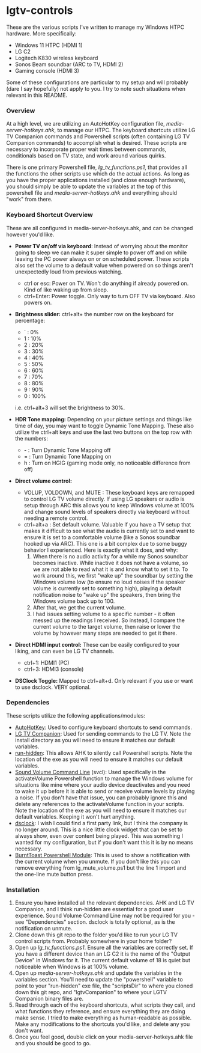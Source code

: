 # lgtv-controls

These are the various scripts I've written to manage my Windows HTPC hardware. More specifically:

- Windows 11 HTPC (HDMI 1)
- LG C2
- Logitech K830 wireless keyboard
- Sonos Beam soundbar (ARC to TV, HDMI 2)
- Gaming console (HDMI 3)

Some of these configurations are particular to my setup and will probably (dare I say hopefully) not apply to you. I try to note such situations when relevant in this README.

### Overview

At a high level, we are utilizing an AutoHotKey configuration file, *media-server-hotkeys.ahk*, to manage our HTPC. The keyboard shortcuts utilize LG TV Companion commands and Powershell scripts (often containing LG TV Companion commands) to accomplish what is desired. These scripts are necessary to incorporate proper wait times between commands, conditionals based on TV state, and work around various quirks.

There is one primary Powershell file, *lg_tv_functions.ps1*, that provides all the functions the other scripts use which do the actual actions. As long as you have the proper applications installed (and close enough hardware), you should simply be able to update the variables at the top of this powershell file and *media-server-hotkeys.ahk* and everything should "work" from there.

### Keyboard Shortcut Overview

These are all configured in media-server-hotkeys.ahk, and can be changed however you'd like.

* **Power TV on/off via keyboard**: Instead of worrying about the monitor going to sleep we can make it super simple to power off and on while leaving the PC power always on or on scheduled power. These scripts also set the volume to a default value when powered on so things aren't unexpectedly loud from previous watching.
   * ctrl or esc: Power on TV. Won't do anything if already powered on. Kind of like waking up from sleep.
   * ctrl+Enter: Power toggle. Only way to turn OFF TV via keyboard. Also powers on.

* **Brightness slider:** ctrl+alt+ the number row on the keyboard for percentage:
    * ` : 0%
    * 1 : 10%
    * 2 : 20%
    * 3 : 30%
    * 4 : 40%
    * 5 : 50%
    * 6 : 60%
    * 7 : 70%
    * 8 : 80%
    * 9 : 90%
    * 0 : 100%

    i.e. ctrl+alt+3 will set the brightness to 30%.

* **HDR Tone mapping:** Depending on your picture settings and things like time of day, you may want to toggle Dynamic Tone Mapping. These also utilize the ctrl+alt keys and use the last two buttons on the top row with the numbers:
    * \- : Turn Dynamic Tone Mapping off
    * = : Turn Dynamic Tone Mapping on
    * h : Turn on HGIG (gaming mode only, no noticeable difference from off) 
    
* **Direct volume control:**
   * VOLUP, VOLDOWN, and MUTE : These keyboard keys are remapped to control LG TV volume directly. If using LG speakers or audio is setup through ARC this allows you to keep Windows volume at 100% and change sound levels of speakers directly via keyboard without needing a remote control.
   * ctrl+alt+a : Set default volume. Valuable if you have a TV setup that makes it difficult to see what the audio is currently set to and want to ensure it is set to a comfortable volume (like a Sonos soundbar hooked up via ARC). This one is a bit complex due to some buggy behavior I experienced. Here is exactly what it does, and why:
      1. When there is no audio activity for a while my Sonos soundbar becomes inactive. While inactive it does not have a volume, so we are not able to read what it is and know what to set it to. To work around this, we first "wake up" the soundbar by setting the Windows volume low (to ensure no loud noises if the speaker volume is currently set to something high), playing a default notification noise to "wake up" the speakers, then bring the Windows volume back up to 100.
      1. After that, we get the current volume. 
      1. I had issues setting volume to a specific number - it often messed up the readings I received. So instead, I compare the current volume to the target volume, then raise or lower the volume by however many steps are needed to get it there.

* **Direct HDMI input control:** These can be easily configured to your liking, and can even be LG TV channels.
  * ctrl+1: HDMI1 (PC)
  * ctrl+3: HDMI3 (console)

* **DSClock Toggle:** Mapped to ctrl+alt+d. Only relevant if you use or want to use dsclock. VERY optional.

### Dependencies
 
 These scripts utilize the following applications/modules:

* [AutoHotKey](http://autohotkey.com/): Used to configure keyboard shortcuts to send commands.
* [LG TV Companion](https://github.com/JPersson77/LGTVCompanion): Used for sending commands to the LG TV. Note the install directory as you will need to ensure it matches our default variables.
* [run-hidden](https://github.com/stax76/run-hidden): This allows AHK to silently call Powershell scripts. Note the location of the exe as you will need to ensure it matches our default variables.
* [Sound Volume Command Line](https://www.nirsoft.net/utils/sound_volume_command_line.html) (svcl): Used specifically in the activateVolume Powershell function to manage the Windows volume for situations like mine where your audio device deactivates and you need to wake it up before it is able to send or receive volume levels by playing a noise. If you don't have that issue, you can probably ignore this and delete any references to the activateVolume function in your scripts. Note the location of the exe as you will need to ensure it matches our default variables. Keeping it won't hurt anything.
* [dsclock](https://ds-clock.en.softonic.com/?ex=RAMP-3252.2): I wish I could find a first party link, but I think the company is no longer around. This is a nice little clock widget that can be set to always show, even over content being played. This was something I wanted for my configuration, but if you don't want this it is by no means necessary.
* [BurntToast Powershell Module](https://github.com/Windos/BurntToast): This is used to show a notification with the current volume when you unmute. If you don't like this you can remove everything from lg_mute_volume.ps1 but the line 1 import and the one-line mute button press.

### Installation

1. Ensure you have installed all the relevant dependencies. AHK and LG TV Companion, and I think run-hidden are essential for a good user experience. Sound Volume Command Line may not be required for you - see "Dependencies" section. dsclock is totally optional, as is the notification on unmute.
1. Clone down this git repo to the folder you'd like to run your LG TV control scripts from. Probably somewhere in your home folder?
1. Open up *lg_tv_functions.ps1*. Ensure all the variables are correctly set. If you have a different device than an LG C2 it is the name of the "Output Device" in Windows for it. The current default volume of 18 is quiet but noticeable when Windows is at 100% volume. 
1. Open up *media-server-hotkeys.ahk* and update the variables in the variables section. You'll need to update the "powershell" variable to point to your "run-hidden" exe file, the "scriptsDir" to where you cloned down this git repo, and "lgtvCompanion" to where your LGTV Companion binary files are.
1. Read through each of the keyboard shortcuts, what scripts they call, and what functions they reference, and ensure everything they are doing make sense. I tried to make everything as human-readable as possible. Make any modifications to the shortcuts you'd like, and delete any you don't want.
2. Once you feel good, double click on your media-server-hotkeys.ahk file and you should be good to go. 